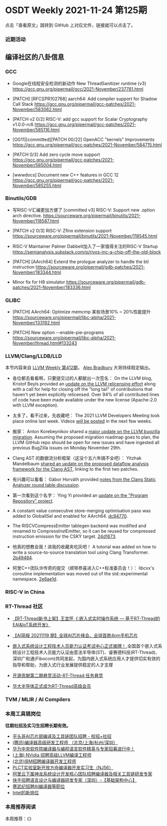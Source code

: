 # OSDT Weekly 2021-11-24 第125期

点击「查看原文」跳转到 GitHub 上对应文件，链接就可以点击了。

### 近期活动

## 编译社区的八卦信息

### GCC

- Google在线程安全检测的新动作
  New ThreadSanitizer runtime (v3)
  https://gcc.gnu.org/pipermail/gcc/2021-November/237781.html

- [PATCH] [RFC][PR102768] aarch64: Add compiler support for Shadow Call Stack
  https://gcc.gnu.org/pipermail/gcc-patches/2021-November/583062.html

- [PATCH v2 0/2] RISC-V: add gcc support for Scalar Cryptography v1.0.0-rc6
  https://gcc.gnu.org/pipermail/gcc-patches/2021-November/585116.html

- [OG11][committed][PATCH 00/22] OpenACC "kernels" Improvements
  https://gcc.gnu.org/pipermail/gcc-patches/2021-November/584715.html

- [PATCH 0/3] Add zero cycle move support
  https://gcc.gnu.org/pipermail/gcc-patches/2021-November/585004.html

- [wwwdocs] Document new C++ features in GCC 12
  https://gcc.gnu.org/pipermail/gcc-patches/2021-November/585255.html

### Binutils/GDB

- 写RISC-V汇编更加方便了
  [committed v3] RISC-V: Support new .option arch directive.
  https://sourceware.org/pipermail/binutils/2021-November/118587.html

- [PATCH v2 0/3] RISC-V: Zfinx extension support
  https://sourceware.org/pipermail/binutils/2021-November/118545.html

- RISC-V Maintainer Palmer Dabbelt加入了一家值得关注的RISC-V Startup
  https://semianalysis.substack.com/p/rivos-inc-a-chip-off-the-old-block

- [PATCH] [AArch64] Extend the prologue analyzer to handle the bti instruction
  https://sourceware.org/pipermail/gdb-patches/2021-November/183344.html

- Minor fix for H8 simulator
  https://sourceware.org/pipermail/gdb-patches/2021-November/183336.html

### GLIBC

- [PATCH] AArch64: Optimize memcmp 某些场景10% ~ 20%性能提升
  https://sourceware.org/pipermail/libc-alpha/2021-November/133192.html

- [PATCH] New option --enable-pie-programs
  https://sourceware.org/pipermail/libc-alpha/2021-November/thread.html#133243

### LLVM/Clang/LLDB/LLD

本节内容来自 [LLVM Weekly 第412期](http://llvmweekly.org/issue/412)，
[Alex Bradbury](https://www.linkedin.com/in/alex-bradbury/) 大哥持续稳定输出。

* 各位都去看看啊，只要提交过的人都献出一次签名： On the LLVM blog, Kristof Beyls provided an [update on the LLVM relicensing effort](https://blog.llvm.org/posts/2021-11-18-relicensing-update/) along with a call for help for closing off the "long tail" of contributions that haven't yet been explicitly relicensed. Over 94% of all contributed lines of code have been made available under the new license (Apache-2.0 with LLVM exception).

* 太多了，看不过来，先收藏吧： The 2021 LLVM Developers Meeting took place online last week. Videos [will be posted](https://twitter.com/llvmorg/status/1461851531368615937) in the next few weeks.

* 搬家： Anton Korebeynikov shared a [major update on the LLVM bugzilla migration](https://lists.llvm.org/pipermail/llvm-dev/2021-November/153802.html). Assuming the proposed migration roadmap goes to plan, the LLVM GitHub repo should be open for new issues and have ingested all previous BugZilla issues on Monday November 29th.

* Clang AST 的数据流分析框架（这没个五六年搞不全吧）： Yitzhak Mandelbaum [shared an update on the proposed dataflow analysis framework for the Clang AST](https://lists.llvm.org/pipermail/cfe-dev/2021-November/069357.html), linking to the first two patches.

* 有兴趣可以看看： Gábor Horváth provided [notes from the Clang Static Analyzer round table discussion](https://lists.llvm.org/pipermail/cfe-dev/2021-November/069352.html).

* 第一次看到这个名字： Ying Yi provided an [update on the "Program Repository" project](https://lists.llvm.org/pipermail/llvm-dev/2021-November/153740.html).

* A constant value consecutive store-merging optimisation pass was added to
  GlobalISel and enabled for AArch64.
  [dc84770](https://reviews.llvm.org/rGdc84770d559b).

* The RISCVCompressEmitter tablegen backend was modified and renamed to
  CompressInstEmitter, so it can be reused for compressed instruction emission
  for the CSKY target. [24d1673](https://reviews.llvm.org/rG24d1673c8b9b).

* 他真的想教会我！进我的收藏夹吃灰吧！ A tutorial was added on how to write a source-to-source translation tool using Clang Transformer.
  [2b49484](https://reviews.llvm.org/rG2b4948448f03).

* 阿里C++团队许传奇的提交（顺带恭喜进入C++标准委员会！）： libcxx's coroutine implementation was moved out of the std::experimental namespace.
  [2e6ae1d](https://reviews.llvm.org/rG2e6ae1d3f2de).

### RISC-V in China

### RT-Thread 社区
- [【RT-Thread新书上架】王宜怀《:嵌入式实时操作系统 — 基于RT-Thread的EAI&IoT系统开发》](https://mp.weixin.qq.com/s/1K6WUSX_MoyRhvEe4TzOAA)

- [【AI简报 20211119 期】全球AI芯片峰会、全球首款4nm手机芯片](https://mp.weixin.qq.com/s/7PmIiCbd_acM7gOhb2IaBQ)


- [嵌入式系统设计工程技术人员能力认证考试中心正式揭牌！](https://mp.weixin.qq.com/s/Q8EQMOnZJDdeL8hg6D6FmA),全国首个嵌入式系统设计工程技术人员能力认证由意法半导体(ST)、睿赛德科技(RT-Thread)、深圳广和通(Fibocom)共同发起，为国内嵌入式系统应用人才提供切实有效的指导和帮助，为嵌入式行业发展提供稳定的人才支撑


- [开源贡献第二期悬赏活动-RT-Thread 任务悬赏](https://mp.weixin.qq.com/s/eLC5NArRkpZPnGnBO3HBcg)

- [华大半导体正式成为RT-Thread高级会员](https://mp.weixin.qq.com/s/6YXJl7Lzgfcvz3x7zQbywg)

### TVM / MLIR / AI Compilers

### 本周工具链岗位

**往期社招及实习生招聘长期有效。**

- [平头哥AI芯片部编译及工具链团队招聘 - 校招+社招](https://mp.weixin.qq.com/s/kARbXtJotRPCNMrV-yOanA)
- [(腾讯)编译器高级研发工程师 （北京/上海/杭州/深圳）](https://mp.weixin.qq.com/s/DF-2qmHmpKZtJ1djHXM1Ug)
- [华为中央软件院编译器与编程语言软件精英与专家招募进行中！](https://mp.weixin.qq.com/s/VshbvWegM3eCdgK9d6v46A)
- [(上海) NVidia 招聘高级LLVM编译工程师](https://mp.weixin.qq.com/s/y6UmneY-UvzyhEvyCaoyEg)
- [(北京)IBM招聘编译器开发工程师](https://mp.weixin.qq.com/s/B_d1gjyrgncevOGWnV_Jfw)
- [PLCT实验室新开放方舟编译器开发实习生（NJ56）](https://mp.weixin.qq.com/s/lPp5RvjYhpDIGsp-luLzKQ)
- [阿里云下属神龙系统设计开发核心团队招聘编译器及相关工具链研发专家](https://mp.weixin.qq.com/s/h3ELBXBHfNjZCyCRixqnOQ)
- [快手招聘语言设计与编译器研发专家（深圳）-【基础架构中心】](https://mp.weixin.qq.com/s/QTWnlaBFtWQ3YThHJSIhbA)
- [寒武纪招聘AI编译器等职位](https://mp.weixin.qq.com/s/LWpDXEA2rJ1wx9mr8XoWxw)
- [Intel的新岗位](https://mp.weixin.qq.com/s/xs-deMCI4ob7WX0vIRZMZw)

### 本周推荐阅读

本周推荐：《》
